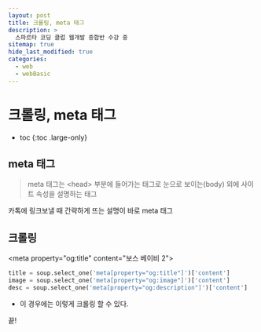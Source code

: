 ```yaml
---
layout: post
title: 크롤링, meta 태그
description: >
  스파르타 코딩 클럽 웹개발 종합반 수강 중
sitemap: true
hide_last_modified: true
categories:
  - web
  - webBasic
---
```


# 크롤링, meta 태그

* toc
{:toc .large-only}

## meta 태그

> meta 태그는 \<head> 부분에 들어가는 태그로 눈으로 보이는(body) 외에 사이트 속성을 설명하는 태그

카톡에 링크보낼 때 간략하게 뜨는 설명이 바로 meta 태그


## 크롤링

\<meta property="og:title" content="보스 베이비 2">

```py
title = soup.select_one('meta[property="og:title"]')['content']
image = soup.select_one('meta[property="og:image"]')['content']
desc = soup.select_one('meta[property="og:description"]')['content']
```

- 이 경우에는 이렇게 크롤링 할 수 있다.

끝!